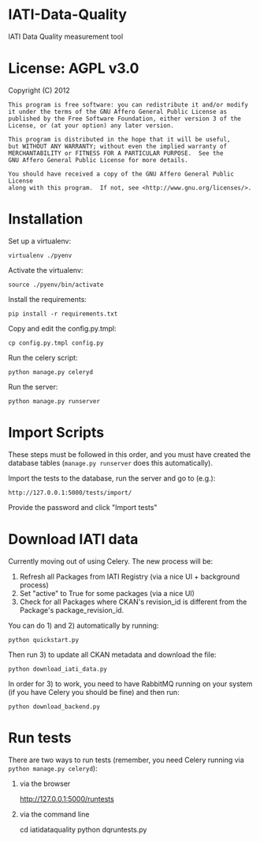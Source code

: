 IATI-Data-Quality
=================

IATI Data Quality measurement tool

License: AGPL v3.0
==================

Copyright (C) 2012

    This program is free software: you can redistribute it and/or modify
    it under the terms of the GNU Affero General Public License as
    published by the Free Software Foundation, either version 3 of the
    License, or (at your option) any later version.

    This program is distributed in the hope that it will be useful,
    but WITHOUT ANY WARRANTY; without even the implied warranty of
    MERCHANTABILITY or FITNESS FOR A PARTICULAR PURPOSE.  See the
    GNU Affero General Public License for more details.

    You should have received a copy of the GNU Affero General Public License
    along with this program.  If not, see <http://www.gnu.org/licenses/>.

Installation
============

Set up a virtualenv:

    virtualenv ./pyenv

Activate the virtualenv:

    source ./pyenv/bin/activate

Install the requirements:

    pip install -r requirements.txt

Copy and edit the config.py.tmpl:

    cp config.py.tmpl config.py

Run the celery script:

    python manage.py celeryd

Run the server:

    python manage.py runserver

Import Scripts
==============

These steps must be followed in this order, and you must have created the database tables (`manage.py runserver` does this automatically).

Import the tests to the database, run the server and go to (e.g.):

    http://127.0.0.1:5000/tests/import/

Provide the password and click "Import tests"

Download IATI data
==================

Currently moving out of using Celery. The new process will be:

1. Refresh all Packages from IATI Registry (via a nice UI + background process)
2. Set "active" to True for some packages (via a nice UI)
3. Check for all Packages where CKAN's revision_id is different from the Package's package_revision_id.

You can do 1) and 2) automatically by running:

    python quickstart.py

Then run 3) to update all CKAN metadata and download the file:

    python download_iati_data.py

In order for 3) to work, you need to have RabbitMQ running on your system (if you have Celery you should be fine) and then run:

    python download_backend.py

Run tests
=========

There are two ways to run tests (remember, you need Celery running via `python manage.py celeryd`):

1. via the browser

    http://127.0.0.1:5000/runtests

2. via the command line

    cd iatidataquality
    python dqruntests.py
